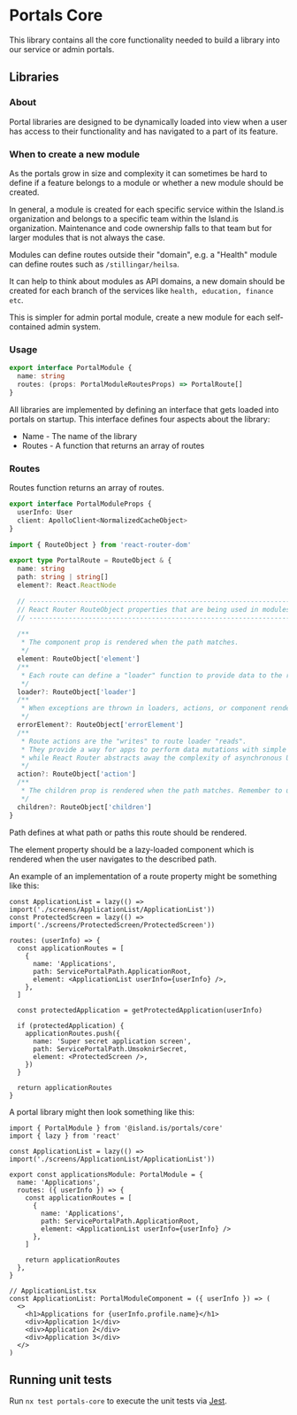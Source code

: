 <!-- gitbook-navigation: "Core" -->

# Portals Core

This library contains all the core functionality needed to build a library into our service or admin portals.

## Libraries

### About

Portal libraries are designed to be dynamically loaded into view when a user has access to their functionality and
has navigated to a part of its feature.

### When to create a new module

As the portals grow in size and complexity it can sometimes be hard to define if a feature belongs to a module or whether a new module should be created.

In general, a module is created for each specific service within the Island.is organization and belongs to a specific team within the Island.is organization. Maintenance and code ownership falls to that team but for larger modules that is not always the case.

Modules can define routes outside their "domain", e.g. a "Health" module can define routes such as `/stillingar/heilsa`.

It can help to think about modules as API domains, a new domain should be created for each branch of the services like `health, education, finance etc`.

This is simpler for admin portal module, create a new module for each self-contained admin system.

### Usage

```typescript
export interface PortalModule {
  name: string
  routes: (props: PortalModuleRoutesProps) => PortalRoute[]
}
```

All libraries are implemented by defining an interface that gets loaded into portals on startup. This interface defines four aspects about the library:

- Name - The name of the library
- Routes - A function that returns an array of routes

### Routes

Routes function returns an array of routes.

```typescript
export interface PortalModuleProps {
  userInfo: User
  client: ApolloClient<NormalizedCacheObject>
}
```

```typescript
import { RouteObject } from 'react-router-dom'

export type PortalRoute = RouteObject & {
  name: string
  path: string | string[]
  element?: React.ReactNode

  // ------------------------------------------------------------------
  // React Router RouteObject properties that are being used in modules
  // ------------------------------------------------------------------
  
  /**
   * The component prop is rendered when the path matches.
   */
  element: RouteObject['element']
  /**
   * Each route can define a "loader" function to provide data to the route element before it renders.
   */
  loader?: RouteObject['loader']
  /**
   * When exceptions are thrown in loaders, actions, or component rendering, the errorElement will be rendered.
   */
  errorElement?: RouteObject['errorElement']
  /**
   * Route actions are the "writes" to route loader "reads". 
   * They provide a way for apps to perform data mutations with simple HTML and HTTP semantics 
   * while React Router abstracts away the complexity of asynchronous UI and revalidation.
   */
  action?: RouteObject['action']
  /**
   * The children prop is rendered when the path matches. Remember to use <Outlet /> in the parent compoennt to render the children.
   */
  children?: RouteObject['children']
}
```

Path defines at what path or paths this route should be rendered.

The element property should be a lazy-loaded component which is rendered when the user navigates to the described path.

An example of an implementation of a route property might be something like this:

```tsx
const ApplicationList = lazy(() => import('./screens/ApplicationList/ApplicationList'))
const ProtectedScreen = lazy(() => import('./screens/ProtectedScreen/ProtectedScreen'))

routes: (userInfo) => {
  const applicationRoutes = [
    {
      name: 'Applications',
      path: ServicePortalPath.ApplicationRoot,
      element: <ApplicationList userInfo={userInfo} />,
    },
  ]

  const protectedApplication = getProtectedApplication(userInfo)

  if (protectedApplication) {
    applicationRoutes.push({
      name: 'Super secret application screen',
      path: ServicePortalPath.UmsoknirSecret,
      element: <ProtectedScreen />,
    })
  }

  return applicationRoutes
}
```

A portal library might then look something like this:

```tsx
import { PortalModule } from '@island.is/portals/core'
import { lazy } from 'react'

const ApplicationList = lazy(() => import('./screens/ApplicationList/ApplicationList'))

export const applicationsModule: PortalModule = {
  name: 'Applications',
  routes: ({ userInfo }) => {
    const applicationRoutes = [
      {
        name: 'Applications',
        path: ServicePortalPath.ApplicationRoot,
        element: <ApplicationList userInfo={userInfo} />
      },
    ]

    return applicationRoutes
  },
}

// ApplicationList.tsx
const ApplicationList: PortalModuleComponent = ({ userInfo }) => (
  <>
    <h1>Applications for {userInfo.profile.name}</h1>
    <div>Application 1</div>
    <div>Application 2</div>
    <div>Application 3</div>
  </>
)
```

## Running unit tests

Run `nx test portals-core` to execute the unit tests via [Jest](https://jestjs.io).
